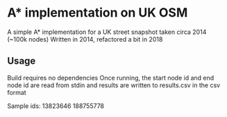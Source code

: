 # A* implementation on UK OSM

A simple A* implementation for a UK street snapshot taken circa 2014 (~100k nodes)
Written in 2014, refactored a bit in 2018

## Usage

Build requires no dependencies
Once running, the start node id and end node id are read from stdin and results are written to results.csv in the csv format

Sample ids: 13823646 188755778
